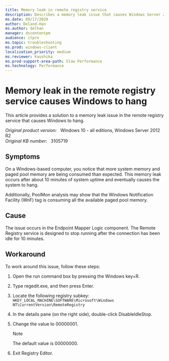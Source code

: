 ```yaml
---
title: Memory leak in remote registry service
description: Describes a memory leak issue that causes Windows Server 2012 and Windows 8 to hang. This memory leak involves the WnF tag, which consumes all available paged pool memory. A workaround is provided.
ms.date: 09/17/2020
author: Deland-Han 
ms.author: delhan
manager: dscontentpm
audience: itpro
ms.topic: troubleshooting
ms.prod: windows-client
localization_priority: medium
ms.reviewer: kaushika
ms.prod-support-area-path: Slow Performance
ms.technology: Performance
---
```

# Memory leak in the remote registry service causes Windows to hang

This article provides a solution to a memory leak issue in the remote registry service that causes Windows to hang.

_Original product version:_ &nbsp; Windows 10 - all editions, Windows Server 2012 R2  
_Original KB number:_ &nbsp; 3105719

## Symptoms

On a Windows-based computer, you notice that more system memory and paged pool memory are being consumed than expected. This memory leak occurs after about 10 minutes of system uptime and eventually causes the system to hang.

Additionally, PoolMon analysis may show that the Windows Notification Facility (WnF) tag is consuming all the available paged pool memory.

## Cause

The issue occurs in the Endpoint Mapper Logic component. The Remote Registry service is designed to stop running after the connection has been idle for 10 minutes.

## Workaround

To work around this issue, follow these steps:

1. Open the run command box by pressing the Windows key+R.
2. Type regedit.exe, and then press Enter.
3. Locate the following registry subkey:  
   `HKEY_LOCAL_MACHINE\SOFTWARE\Microsoft\Windows NT\CurrentVersion\RemoteRegistry`

4. In the details pane (on the right side), double-click DisableIdleStop.
5. Change the value to 00000001.

   > [!NOTE]
   > The default value is 00000000.

6. Exit Registry Editor.
